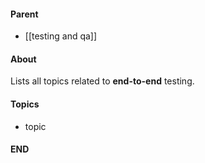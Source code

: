 #### Parent
- [[testing and qa]]

#### About
Lists all topics related to **end-to-end** testing.

#### Topics
- topic

#### END



